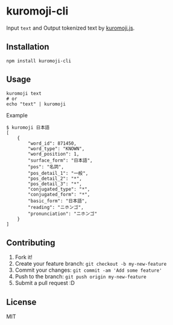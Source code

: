 # kuromoji-cli

Input `text` and Output tokenized text by [kuromoji.js](https://github.com/takuyaa/kuromoji.js "kuromoji.js").

## Installation

    npm install kuromoji-cli

## Usage

    kuromoji text
    # or
    echo "text" | kuromoji
    
Example

    $ kuromoji 日本語
    [
        {
            "word_id": 871450,
            "word_type": "KNOWN",
            "word_position": 1,
            "surface_form": "日本語",
            "pos": "名詞",
            "pos_detail_1": "一般",
            "pos_detail_2": "*",
            "pos_detail_3": "*",
            "conjugated_type": "*",
            "conjugated_form": "*",
            "basic_form": "日本語",
            "reading": "ニホンゴ",
            "pronunciation": "ニホンゴ"
        }
    ]

## Contributing

1. Fork it!
2. Create your feature branch: `git checkout -b my-new-feature`
3. Commit your changes: `git commit -am 'Add some feature'`
4. Push to the branch: `git push origin my-new-feature`
5. Submit a pull request :D

## License

MIT